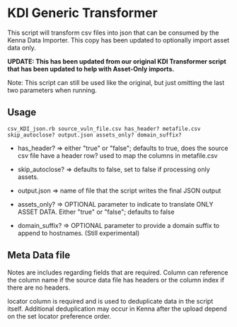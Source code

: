 # KDI Generic Transformer

This script will transform csv files into json that can be consumed by the Kenna Data Importer. This copy has been updated to optionally import asset data only.

**UPDATE: This has been updated from our original KDI Transformer script that has been updated to help with Asset-Only imports.**

Note: This script can still be used like the original, but just omitting the last two parameters when running.

##  Usage
```
csv_KDI_json.rb source_vuln_file.csv has_header? metafile.csv skip_autoclose? output.json assets_only? domain_suffix?
```
 
- has_header? => either "true" or "false"; defaults to true, does the source csv file have a header row? used to map the columns in metafile.csv

- skip_autoclose? => defaults to false, set to false if processing only assets.
- output.json => name of file that the script writes the final JSON output 
- assets_only? => OPTIONAL parameter to indicate to translate ONLY ASSET DATA. Either "true" or "false"; defaults to false
- domain_suffix? => OPTIONAL parameter to provide a domain suffix to append to hostnames. (Still experimental)


## Meta Data file

Notes are includes regarding fields that are required. Column can reference the column name if the source data file has headers or the column index if there are no headers.

locator column is required and is used to deduplicate data in the script itself. Additional deduplication may occur in Kenna after the upload depend on the set locator preference order.



